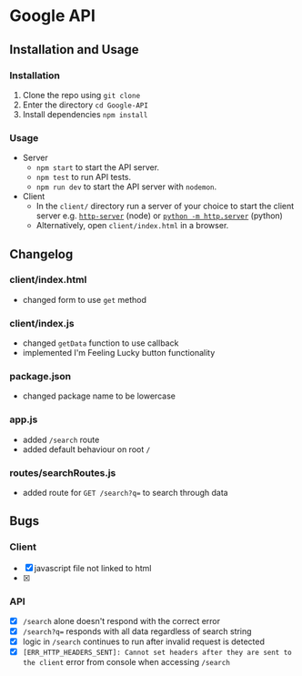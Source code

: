 # Google API

## Installation and Usage

### Installation

1. Clone the repo using `git clone`
2. Enter the directory `cd Google-API`
3. Install dependencies `npm install`

### Usage

* Server
  - `npm start` to start the API server.
  - `npm test` to run API tests.
  - `npm run dev` to start the API server with `nodemon`.
* Client
  - In the `client/` directory run a server of your choice to start the client server e.g. [`http-server`](https://www.npmjs.com/package/http-server) (node) or [`python -m http.server`](https://pythonbasics.org/webserver/) (python)
  - Alternatively, open `client/index.html` in a browser.

## Changelog

### client/index.html
* changed form to use `get` method

### client/index.js
* changed `getData` function to use callback
* implemented I'm Feeling Lucky button functionality

### package.json
* changed package name to be lowercase

### app.js
* added `/search` route
* added default behaviour on root `/`

### routes/searchRoutes.js
* added route for `GET /search?q=` to search through data

## Bugs

### Client
- [x] javascript file not linked to html
- [x] 

### API
- [x] `/search` alone doesn't respond with the correct error
- [x] `/search?q=` responds with all data regardless of search string
- [x] logic in `/search` continues to run after invalid request is detected
- [x] `[ERR_HTTP_HEADERS_SENT]: Cannot set headers after they are sent to the client` error from console when accessing `/search`
